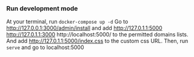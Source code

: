 ### Run development mode
At your terminal, run `docker-compose up -d`
Go to http://127.0.0.1:3000/admin/install  and add 
http://127.0.1.1:5000
http://127.0.1.1:3000
http://localhost:5000/
to the permitted domains lists. And add http://127.0.1.1:5000/index.css to the custom css URL.
Then, run `serve` and go to localhost:5000